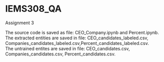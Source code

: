 # IEMS308_QA
Assignment 3

The source code is saved as file: CEO_Company.ipynb and Percent.ipynb.  
The extracted entities are saved in file: CEO_candidates_labeled.csv, Companies_candidates_labeled.csv,Percent_candidates_labeled.csv.  
The untrained entites are saved in file: CEO_candidates.csv, Companies_candidates.csv, Percent_candidates.csv.  
